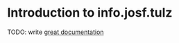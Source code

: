 # Introduction to info.josf.tulz

TODO: write [great documentation](http://jacobian.org/writing/what-to-write/)
